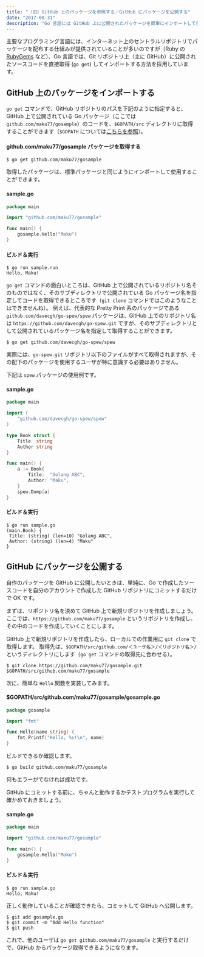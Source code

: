 ```yaml
---
title: "（旧）GitHub 上のパッケージを参照する／GitHub にパッケージを公開する"
date: "2017-08-31"
description: "Go 言語には GitHub 上に公開されたパッケージを簡単にインポートして使用する仕組みが組み込まれています。"
---
```


主要なプログラミング言語には、インターネット上のセントラルリポジトリでパッケージを配布する仕組みが提供されていることが多いのですが（Ruby の [RubyGems](https://rubygems.org/) など）、Go 言語では、Git リポジトリ上（主に GitHub）に公開されたソースコードを直接取得 (`go get`) してインポートする方法を採用しています。

GitHub 上のパッケージをインポートする
----

`go get` コマンドで、GitHub リポジトリのパスを下記のように指定すると、GitHub 上で公開されている Go パッケージ（ここでは `github.com/maku77/gosample`）のコードを、`$GOPATH/src` ディレクトリに取得することができます（`$GOPATH` については[こちらを参照](./workspace.html)）。

#### github.com/maku77/gosample パッケージを取得する

~~~
$ go get github.com/maku77/gosample
~~~

取得したパッケージは、標準パッケージと同じようにインポートして使用することができます。

#### sample.go

~~~ go
package main

import "github.com/maku77/gosample"

func main() {
	gosample.Hello("Maku")
}
~~~

#### ビルド＆実行

~~~
$ go run sample.run
Hello, Maku!
~~~

`go get` コマンドの面白いところは、GitHub 上で公開されているリポジトリ名そのものではなく、そのサブディレクトリで公開されている Go パッケージ名を指定してコードを取得できるところです（`git clone` コマンドではこのようなことはできませんね）。
例えば、代表的な Pretty Print 系のパッケージである `github.com/davecgh/go-spew/spew` パッケージは、GitHub 上でのリポジトリ名は `https://github.com/davecgh/go-spew.git` ですが、そのサブディレクトリとして公開されているパッケージ名を指定して取得することができます。

~~~
$ go get github.com/davecgh/go-spew/spew
~~~

実際には、`go-spew.git` リポジトリ以下のファイルがすべて取得されますが、その配下のパッケージを使用するユーザが特に意識する必要はありません。

下記は `spew` パッケージの使用例です。

#### sample.go

~~~ go
package main

import (
	"github.com/davecgh/go-spew/spew"
)

type Book struct {
	Title  string
	Author string
}

func main() {
	a := Book{
		Title:  "Golang ABC",
		Author: "Maku",
	}
	spew.Dump(a)
}
~~~

#### ビルド＆実行

~~~
$ go run sample.go
(main.Book) {
 Title: (string) (len=10) "Golang ABC",
 Author: (string) (len=4) "Maku"
}
~~~


GitHub にパッケージを公開する
----

自作のパッケージを GitHub に公開したいときは、単純に、Go で作成したソースコードを自分のアカウントで作成した GitHub リポジトリにコミットするだけで OK です。

まずは、リポジトリ名を決めて GitHub 上で新規リポジトリを作成しましょう。
ここでは、`https://github.com/maku77/gosample` というリポジトリを作成し、その中のコードを作成していくことにします。

GitHub 上で新規リポジトリを作成したら、ローカルでの作業用に `git clone` で取得します。
取得先は、`$GOPATH/src/github.com/＜ユーザ名＞/＜リポジトリ名＞/` というディレクトリにします（`go get` コマンドの取得先に合わせる）。

~~~
$ git clone https://github.com/maku77/gosample.git $GOPATH/src/github.com/maku77/gosample
~~~

次に、簡単な `Hello` 関数を実装してみます。

#### $GOPATH/src/github.com/maku77/gosample/gosample.go

~~~ go
package gosample

import "fmt"

func Hello(name string) {
	fmt.Printf("Hello, %s!\n", name)
}
~~~

ビルドできるか確認します。

~~~
$ go build github.com/maku77/gosample
~~~

何もエラーがでなければ成功です。

GitHub にコミットする前に、ちゃんと動作するかテストプログラムを実行して確かめておきましょう。

#### sample.go

~~~ go
package main

import "github.com/maku77/gosample"

func main() {
	gosample.Hello("Maku")
}
~~~

#### ビルド＆実行

~~~
$ go run sample.go
Hello, Maku!
~~~

正しく動作していることが確認できたら、コミットして GitHub へ公開します。

~~~
$ git add gosample.go
$ git commit -m "Add Hello function"
$ git push
~~~

これで、他のユーザは `go get github.com/maku77/gosample` と実行するだけで、GitHub からパッケージ取得できるようになります。


